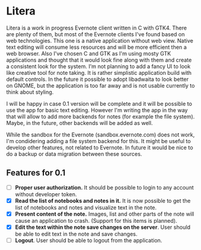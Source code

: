 # Litera
Litera is a work in progress Evernote client written in C with GTK4. There are plenty of them, but most of the Evernote clients I've found based on web technologies. This one is a native application without web view. Native text editing will consume less resources and will be more efficient then a web browser. Also I've chosen C and GTK as I'm using mosty GTK applications and thought that it would look fine along with them and create a consistent look for the system. I'm not planning to add a fancy UI to look like creative tool for note taking. It is rather simplistic application build with default controls. In the future it possible to adopt libadwaita to look better on GNOME, but the application is too far away and is not usable currently to think about styling.

I will be happy in case 0.1 version will be complete and it will be possible to use the app for basic text editing. However I'm writing the app in the way that will allow to add more backends for notes (for example the file system). Maybe, in the future, other backends will be added as well.

While the sandbox for the Evernote (sandbox.evernote.com) does not work, I'm condidering adding a file system backend for this. It might be useful to develop other features, not related to Evernote. In future it would be nice to do a backup or data migration between these sources.

## Features for 0.1
- [ ] **Proper user authorization.** It should be possible to login to any account without developer token.
- [x] **Read the list of notebooks and notes in it.** It is now possible to get the list of notebooks and notes and visualize text in the note. 
- [x] **Present content of the note.** Images, list and other parts of the note will cause an application to crash. (Support for this items is planned).
- [x] **Edit the text within the note save changes on the server**. User should be able to edit text in the note and save changes.
- [ ] **Logout**. User should be able to logout from the application.
